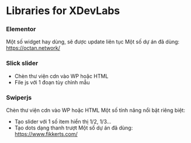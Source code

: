 Libraries for XDevLabs
===

### Elementor
Một số widget hay dùng, sẽ được update liên tục
Một số dự án đã dùng: https://octan.network/

### Slick slider
- Chèn thư viện cdn vào WP hoặc HTML
- File js với 1 đoạn tùy chỉnh mẫu

### Swiperjs
Chèn thư viện cdn vào WP hoặc HTML
Một số tính năng nổi bật riêng biệt:
- Tạo slider với 1 số item hiển thị 1/2, 1/3...
- Tạo dots dạng thanh trượt
Một số dự án đã dùng: https://www.fikkerts.com/